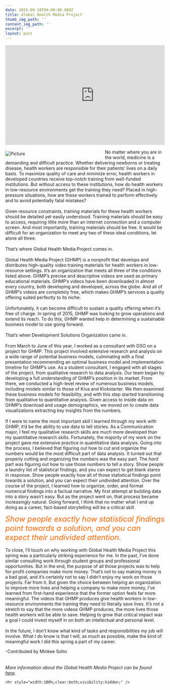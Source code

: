 ```yaml
---
date: 2015-09-18T04:00:00.000Z
title: Global Health Media Project
thumb_img_path: ''
content_img_path: ''
excerpt: ''
layout: post
---
```

<div>
  <div id="615052487142789898" align="center" style="width: 100%; overflow-y: hidden;" class="wcustomhtml">
    <iframe width="560" height="315" src="https://www.youtube.com/embed/XCrOde-JYs0" frameborder="0" allowfullscreen=""></iframe>
  </div>
</div>

<span class="imgPusher" style="float:left;height:0px"></span><span style="display: table;z-index:10;width:315px;position:relative;float:left;max-width:100%;;clear:left;margin-top:0px;*margin-top:0px"><a><img src="http://www.dsoglobal.org//uploads/2/4/1/8/24188388/9003244.jpg?299" style="margin-top: 5px; margin-bottom: 10px; margin-left: 0px; margin-right: 10px; none; max-width:100%" alt="Picture" class="galleryImageBorder wsite-image" /></a><span style="display: table-caption; caption-side: bottom; font-size: 90%; margin-top: -10px; margin-bottom: 10px; text-align: center;" class="wsite-caption"></span></span>

<div class="paragraph" style="text-align:left;display:block;">
  <span style="">No matter where you are in the world, medicine is a demanding and difficult practice. Whether delivering newborns or treating disease, health workers are responsible for their patients’ lives on a daily basis. To maximize quality of care and minimize error, health workers in developed countries receive top-notch training from well-funded institutions. But without access to these institutions, how do health workers in low-resource environments get the training they need? Placed in high-pressure situations, how are these workers trained to perform effectively and to avoid potentially fatal mistakes?</span><br /><span style=""></span><br /><span style=""></span> <span style="">Given resource constraints, training materials for these health workers should be detailed yet easily understood. Training materials should be easy to access, requiring little more than an internet connection and a computer screen. And most importantly, training materials should be free. It would be difficult for an organization to meet any two of these ideal conditions, let alone all three.</span><br /><span style=""></span><br /><span style=""></span> <span style="">That’s where Global Health Media Project comes in.</span><br /><span style=""></span><br /><span style=""></span> <span style="">Global Health Media Project (GHMP) is a nonprofit that develops and distributes high-quality video training materials for health workers in low-resource settings. It’s an organization that meets all three of the conditions listed above. GHMP’s precise and descriptive videos are used as primary educational materials. GHMP’s videos have been downloaded in almost every country, both developing and developed, across the globe. And all of GHMP’s videos are completely free, which makes GHMP’s services a quality offering suited perfectly to its niche.</span><br /><span style=""></span><br /><span style=""></span> <span style="">Unfortunately, it can become difficult to sustain a quality offering when it’s free of charge. In spring of 2015, GHMP was looking to grow operations and extend its reach. To do this, GHMP wanted help in determining a sustainable business model to use going forward.  </span><br /><span style=""></span><br /><span style=""></span> <span style="">That’s when Development Solutions Organization came in.</span><br /><span style=""></span><br /><span style=""></span> <span style="">From March to June of this year, I worked as a consultant with DSO on a project for GHMP. This project involved extensive research and analysis on a wide range of potential business models, culminating with a final presentation recommending an optimal business model and implementation timeline for GHMP’s use. As a student consultant, I engaged with all stages of the project, from qualitative research to data analysis. Our team began by developing a full understanding of GHMP’s position in its market. From there, we conducted a high-level review of numerous business models, including models similar to those of Kiva and Kickstarter. We then examined these business models for feasibility, and with this step started transitioning from qualitative to quantitative analysis. Given access to inside data on GHMP’s download and usage demographics, we moved on to create data visualizations extracting key insights from the numbers.</span><br /><span style=""></span><br /><span style=""></span> <span style="">If I were to name the most important skill I learned through my work with GHMP, it’d be the ability to use data to tell stories. As a Communication major, I feel my qualitative research skills are much more developed than my quantitative research skills. Fortunately, the majority of my work on the project gave me extensive practice in quantitative data analysis. Going into the process, I believed that figuring out how to cut and organize the numbers would be the most difficult part of data analysis. It turned out that properly cutting and organizing the numbers was the easy part. The <em style="">hard</em> part was figuring out how to use those numbers to tell a story. Show people a laundry list of statistical findings, and you can expect to get blank stares in response. Show people exactly how all of those statistical findings point towards a solution, and you can expect their undivided attention. Over the course of the project, I learned how to organize, order, and format numerical findings into a factual narrative. My first attempt at building data into a story wasn’t easy. But as the project went on, that process became increasingly natural. Going forward, I think that no matter what I end up doing as a career, fact-based storytelling will be a critical skill. </span><br /><span id="selectionBoundary_1442774575033_2783548687584698" class="rangySelectionBoundary" style="display: none;">﻿</span></p> 
  
  <p>
    <font size="5"><em><font color="#FF6600">Show people exactly how statistical findings point towards a solution, and you can expect their undivided attention.</font></em></font><br /><span style=""></span><br /><span style=""></span> <span style="">To close, I’ll touch on why working with Global Health Media Project this spring was a particularly striking experience for me. In the past, I’ve done similar consulting work through student groups and professional opportunities. But in the end, the purpose of all those projects was to help for-profit companies make more money. That’s not to say making money is a bad goal, and it’s certainly not to say I didn’t enjoy my work on those projects. Far from it. But given the choice between helping an organization to improve more lives and helping a company to make more money, I’ve learned from first-hand experience that the former option feels far more meaningful. The videos that GHMP produces give health workers in low-resource environments the training they need to literally save lives. It’s not a stretch to say that the more videos GHMP produces, the more lives those health workers will be able to save. Helping to grow that critical impact was a goal I could invest myself in on both an intellectual and personal level.</span><br /><span style=""></span><br /><span style=""></span> <span style="">In the future, I don’t know what kind of tasks and responsibilities my job will involve. What I do know is that I will, as much as possible, make the kind of meaningful work I did this spring a part of my career. </span>
  </p>
  
  <p>
    -Contributed by Minkee Sohn<br /><span style=""></span><br /><span style=""></span><br /><em style="">More information about the Global Health Media Project can be found <a href="http://globalhealthmedia.org/what-we-do/projects/" title="" style="">here</a>. </em> </div> 
    
    <hr style="width:100%;clear:both;visibility:hidden;" />